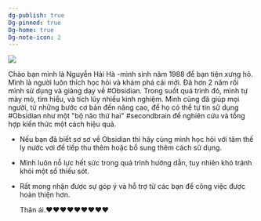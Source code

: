```yaml
---
dg-publish: true
Dg-pinned: true
Dg-home: true
Dg-note-icon: 2
---
```


![](https://i.imgur.com/SjSyDpr.png)

Chào bạn mình là Nguyễn Hải Hà -mình sinh năm 1988 để bạn tiện xưng hô.
Mình là người luôn thích học hỏi và khám phá cái mới. Đã hơn 2 năm rồi mình sử dụng và giảng dạy về #Obsidian. Trong suốt quá trình đó, mình tự mày mò, tìm hiểu, và tích lũy nhiều kinh nghiệm. Mình cũng đã giúp mọi người, từ những bước cơ bản đến nâng cao, để họ có thể tự tin sử dụng #Obsidian như một "bộ não thứ hai" #secondbrain để nghiên cứu và tổng hợp kiến thức một cách hiệu quả.

- Nếu bạn đã biết sơ sơ về Obsidian thì hãy cùng mình học hỏi với tâm thế ly nước vơi để tiếp thu thêm hoặc bổ sung thêm cách sử dụng.
- Mình luôn nỗ lực hết sức trong quá trình hướng dẫn, tuy nhiên khó tránh khỏi một số thiếu sót. 
- Rất mong nhận được sự góp ý và hỗ trợ từ các bạn để công việc được hoàn thiện hơn.

  
  Thân ái.❤️❤️❤️❤️❤️❤️❤️❤️❤️
  